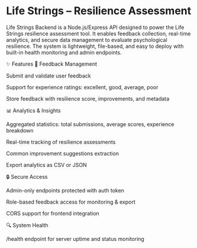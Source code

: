 # Life Strings – Resilience Assessment 


Life Strings Backend is a Node.js/Express API designed to power the Life Strings resilience assessment tool. It enables feedback collection, real-time analytics, and secure data management to evaluate psychological resilience. The system is lightweight, file-based, and easy to deploy with built-in health monitoring and admin endpoints.

✨ Features
📝 Feedback Management

Submit and validate user feedback

Support for experience ratings: excellent, good, average, poor

Store feedback with resilience score, improvements, and metadata

📊 Analytics & Insights

Aggregated statistics: total submissions, average scores, experience breakdown

Real-time tracking of resilience assessments

Common improvement suggestions extraction

Export analytics as CSV or JSON

🔒 Secure Access

Admin-only endpoints protected with auth token

Role-based feedback access for monitoring & export

CORS support for frontend integration

🔍 System Health

/health endpoint for server uptime and status monitoring
